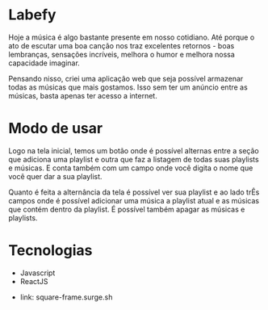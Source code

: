 <h1>Labefy</h1>

Hoje a música é algo bastante presente em nosso cotidiano. Até porque o ato de escutar uma boa canção nos traz excelentes retornos - boas lembranças, sensações incríveis, melhora o humor e melhora nossa capacidade imaginar.

Pensando nisso, criei uma aplicação web que seja possível armazenar todas as músicas que mais gostamos. Isso sem ter um anúncio entre as músicas, basta apenas ter acesso a internet.

# Modo de usar

Logo na tela inicial, temos um botão onde é possível alternas entre a seção que adiciona uma playlist e outra que faz a listagem de todas suas playlists e músicas. E conta também com um campo onde você digita o nome que você quer dar a sua playlist.

Quanto é feita a alternância da tela é possível ver sua playlist e ao lado trÊs campos onde é possível adicionar uma música a playlist atual e as músicas que contém dentro da playlist. É possível também apagar as músicas e playlists.

# Tecnologias 
<ul>
  <li>Javascript</li>
  <li>ReactJS</li>
</ul>

- link: square-frame.surge.sh
